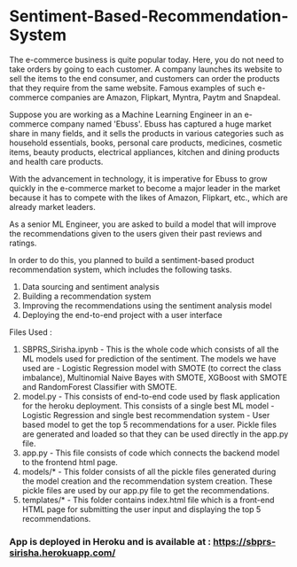 # Sentiment-Based-Recommendation-System

The e-commerce business is quite popular today. Here, you do not need to take orders by going to each customer. A company launches its website to sell the items to the end consumer, and customers can order the products that they require from the same website. Famous examples of such e-commerce companies are Amazon, Flipkart, Myntra, Paytm and Snapdeal.

Suppose you are working as a Machine Learning Engineer in an e-commerce company named 'Ebuss'. Ebuss has captured a huge market share in many fields, and it sells the products in various categories such as household essentials, books, personal care products, medicines, cosmetic items, beauty products, electrical appliances, kitchen and dining products and health care products.

With the advancement in technology, it is imperative for Ebuss to grow quickly in the e-commerce market to become a major leader in the market because it has to compete with the likes of Amazon, Flipkart, etc., which are already market leaders.

As a senior ML Engineer, you are asked to build a model that will improve the recommendations given to the users given their past reviews and ratings. 

In order to do this, you planned to build a sentiment-based product recommendation system, which includes the following tasks.

1. Data sourcing and sentiment analysis
2. Building a recommendation system
3. Improving the recommendations using the sentiment analysis model
4. Deploying the end-to-end project with a user interface

Files Used : 
1. SBPRS_Sirisha.ipynb - This is the whole code which consists of all the ML models used for prediction of the sentiment. The models we have used are - Logistic Regression model with SMOTE (to correct the class imbalance), Multinomial Naive Bayes with SMOTE, XGBoost with SMOTE and RandomForest Classifier with SMOTE. 
2. model.py - This consists of end-to-end code used by flask application for the heroku deployment. This consists of a single best ML model - Logistic Regression and single best recommendation system - User based model to get the top 5 recommendations for a user. Pickle files are generated and loaded so that they can be used directly in the app.py file. 
3. app.py - This file consists of code which connects the backend model to the frontend html page. 
4. models/* - This folder consists of all the pickle files generated during the model creation and the recommendation system creation. These pickle files are used by our app.py file to get the recommendations. 
5. templates/* - This folder contains index.html file which is a front-end HTML page for submitting the user input and displaying the top 5 recommendations. 


### App is deployed in Heroku and is available at : https://sbprs-sirisha.herokuapp.com/ 
